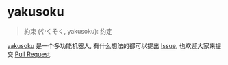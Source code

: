 # yakusoku

> 約束 (やくそく, yakusoku): 约定

[yakusoku](https://t.me/yksk_bot) 是一个多功能机器人, 有什么想法的都可以提出 [Issue](https://github.com/ricky8955555/yakusoku/issues), 也欢迎大家来提交 [Pull Request](https://github.com/ricky8955555/yakusoku/pulls).
